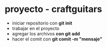 # proyecto - craftguitars
- iniciar repositorio con **git init**
- trabajar en el proyecto 
- agregar los archivos **con git add**
- hacer el comit con **git comit -m "mensaje"**